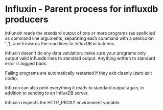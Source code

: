 # Influxin - Parent process for influxdb producers

Influnxin reads the standard output of one or more programs (as speficied as command line arguments,
separating each command with a semicolon ';'), and forwards the read lines to InfluxDB in batches.

Influxin doesn't do any data validation: make sure your programs only output valid influxdb lines
to standard output. Anything written to standard error is logged back.

Failing programs are automatically restarted if they exit cleanly (zero exit code).

Influxin can also print everything it reads to standard output again, in addition to sending to
an InfluxDB server.

Influxin respects the HTTP_PROXY environment variable.
